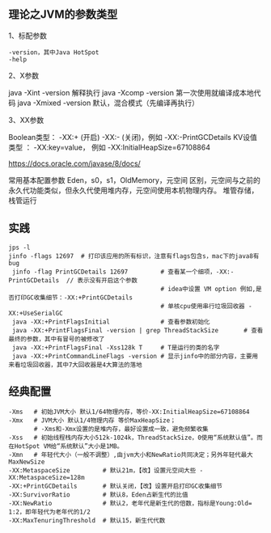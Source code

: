 

## 理论之JVM的参数类型

1、标配参数
```
-version，其中Java HotSpot
-help
```
    
2、X参数

  java -Xint -version 解释执行
  java -Xcomp -version 第一次使用就编译成本地代码
  java -Xmixed -version 默认，混合模式（先编译再执行）
  
3、XX参数

  Boolean类型： -XX:+ (开启) -XX:- (关闭)，例如 -XX:-PrintGCDetails
  KV设值类型 ： -XX:key=value，           例如 -XX:InitialHeapSize=67108864

https://docs.oracle.com/javase/8/docs/

常用基本配置参数
Eden，s0，s1，OldMemory，元空间
  区别，元空间与之前的永久代功能类似，但永久代使用堆内存，元空间使用本机物理内存。
  堆管存储，栈管运行

## 实践

```
jps -l      
jinfo -flags 12697  # 打印该应用的所有标识，注意有flags包含s，mac下的java8有bug
 jinfo -flag PrintGCDetails 12697         # 查看某一个细项，-XX:-PrintGCDetails  // 表示没有开启这个参数
                                          # idea中设置 VM option 例如,是否打印GC收集细节：-XX:+PrintGCDetails
                                          # 单核cpu使用串行垃圾回收器 -XX:+UseSerialGC
 java -XX:+PrintFlagsInitial              # 查看参数初始化
 java -XX:+PrintFlagsFinal -version | grep ThreadStackSize       # 查看最终的参数，其中有冒号的被修改了
 java -XX:+PrintFlagsFinal -Xss128k T     # T是运行的类的名字
 java -XX:+PrintCommandLineFlags -version # 显示jinfo中的部分内容，主要用来看垃圾回收器，其中7大回收器是4大算法的落地

```

## 经典配置

```shell
-Xms   # 初始JVM大小 默认1/64物理内存，等价-XX:InitialHeapSize=67108864
-Xmx   # JVM大小 默认1/4物理内存 等价MaxHeapSize；
       # -Xms和-Xmx设置的是堆内存，最好设置成一致，避免频繁收集
-Xss   # 初始线程栈内存大小512k-1024k，ThreadStackSize，0使用“系统默认值”。而在HotSpot VM给“系统默认”大小是1MB。
-Xmn   # 年轻代大小（一般不调整）,由jvm大小和NewRatio共同决定；另外年轻代最大MaxNewSize
-XX:MetaspaceSize         # 默认21m，【改】设置元空间大些 -XX:MetaspaceSize=128m
-XX:+PrintGCDetails       # 默认关闭，【改】设置开启打印GC收集细节
-XX:SurvivorRatio         # 默认8，Eden占新生代的比值
-XX:NewRatio              # 默认2，老年代是新生代的倍数，指标是Young:Old= 1:2，即年轻代为老年代的1/2
-XX:MaxTenuringThreshold  # 默认15，新生代代数
```


